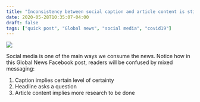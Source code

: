 ```yaml
---
title: "Inconsistency between social caption and article content is still misinformation"
date: 2020-05-28T10:35:07-04:00
draft: false
tags: ["quick post", "Global news", "social media", "covid19"]
---
```


![](/images/QP-2020-05-28-web.png)

Social media is one of the main ways we consume the news. Notice how in this Global News Facebook post, readers will be confused by mixed messaging:

1. Caption implies certain level of certainty
2. Headline asks a question
3. Article content implies more research to be done
